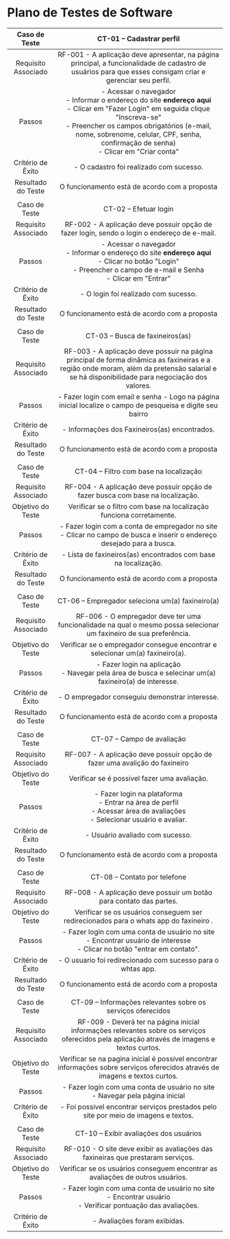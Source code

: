 # Plano de Testes de Software


| **Caso de Teste** 	| **CT-01 – Cadastrar perfil** 	|
|:---:	|:---:	|
|	Requisito Associado 	| RF-001 - A aplicação deve apresentar, na página principal, a funcionalidade de cadastro de usuários para que esses consigam criar e gerenciar seu perfil. |
| Passos 	| - Acessar o navegador <br> - Informar o endereço do site **endereço aqui**<br> - Clicar em "Fazer Login" em seguida clique "Inscreva-se" <br> - Preencher os campos obrigatórios (e-mail, nome, sobrenome, celular, CPF, senha, confirmação de senha) <br> - Clicar em "Criar conta" |
|Critério de Êxito | - O cadastro foi realizado com sucesso. |
| Resultado do Teste 	| O funcionamento está de acordo com a proposta |
|  	|  	|
| Caso de Teste 	| CT-02 – Efetuar login	|
|Requisito Associado | RF-002	- A aplicação deve possuir opção de fazer login, sendo o login o endereço de e-mail. |
| Passos 	| - Acessar o navegador <br> - Informar o endereço do site **endereço aqui**<br> - Clicar no botão "Login" <br> - Preencher o campo de e-mail e Senha <br> - Clicar em "Entrar" |
|Critério de Êxito | - O login foi realizado com sucesso. |
| Resultado do Teste 	| O funcionamento está de acordo com a proposta |
|  	|  	|
| Caso de Teste 	| CT-03 – Busca de faxineiros(as)	|
|Requisito Associado | RF-003	- A aplicação deve possuir na página principal de forma dinâmica as faxineiras e a região onde moram, além da pretensão salarial e se há disponibilidade para negociação dos valores. |
| Passos 	|  - Fazer login com email e senha  - Logo na página inicial localize o campo de pesqueisa e digite seu bairro |
|Critério de Êxito | - Informações dos Faxineiros(as) encontrados. |
| Resultado do Teste 	| O funcionamento está de acordo com a proposta |
|  	|  	|
| Caso de Teste 	| CT-04 – Filtro com base na localização	|
|Requisito Associado | RF-004	- A aplicação deve possuir opção de fazer busca com base na localização. |
| Objetivo do Teste 	| Verificar se o filtro com base na localização funciona corretamente. |
| Passos 	| - Fazer login com a conta de empregador no site<br> - Clicar no campo de busca e inserir o endereço desejado para a busca. |
|Critério de Êxito | - Lista de faxineiros(as) encontrados com base na localização. |
| Resultado do Teste 	| O funcionamento está de acordo com a proposta |
|  	|  	|
| Caso de Teste 	| CT-06 – Empregador seleciona um(a) faxineiro(a)	|
|Requisito Associado | RF-006	- O empregador deve ter uma funcionalidade na qual o mesmo possa selecionar um faxineiro de sua preferência. |
| Objetivo do Teste 	| Verificar se o empregador consegue encontrar e selecionar um(a) faxineiro(a). |
| Passos 	| - Fazer login na aplicação <br> - Navegar pela área de busca e selecinar um(a) faxineiro(a) de interesse.  |
|Critério de Êxito | - O empregador conseguiu demonstrar interesse. |
| Resultado do Teste 	| O funcionamento está de acordo com a proposta |
|  	|  	|
| Caso de Teste 	| CT-07 – Campo de avaliação	|
|Requisito Associado | RF-007	- A aplicação deve possuir opção de fazer uma avalição do faxineiro |
| Objetivo do Teste 	| Verificar se é possivel fazer uma avaliação. |
| Passos 	| - Fazer login na plataforma <br> - Entrar na área de perfil<br> - Acessar área de avaliações<br> - Selecionar usuário e avaliar.  |
|Critério de Êxito | - Usuário avaliado com sucesso. |
| Resultado do Teste 	| O funcionamento está de acordo com a proposta |
|  	|  	|
| Caso de Teste 	| CT-08 – Contato por telefone	|
|Requisito Associado | RF-008	- A aplicação deve possuir um botão para contato das partes. |
| Objetivo do Teste 	| Verificar se os usuários conseguem ser redirecionados para o whats app do faxineiro . |
| Passos 	| - Fazer login com uma conta de usuário no site <br> - Encontrar usuário de interesse <br> - Clicar no botão "entrar em contato".  |
|Critério de Êxito | - O usuario foi redirecionado com sucesso para o whtas app. |
| Resultado do Teste 	| O funcionamento está de acordo com a proposta |
|  	|  	|
| Caso de Teste 	| CT-09 – Informações relevantes sobre os serviços oferecidos	|
|Requisito Associado | RF-009	- Deverá ter na página inícial informações relevantes sobre os serviços oferecidos pela aplicação através de imagens e textos curtos. |
| Objetivo do Teste 	| Verificar se na pagina inícial é possível encontrar informações sobre serviços oferecidos através de imagens e textos curtos. |
| Passos 	| - Fazer login com uma conta de usuário no site <br> - Navegar pela página inicial  |
|Critério de Êxito | - Foi possivel encontrar serviços prestados pelo site por meio de imagens e textos. |
|  	|  	|
| Caso de Teste 	| CT-10 – Exibir avaliações dos usuários	|
|Requisito Associado | RF-010	- O site deve exibir as avaliações das faxineiras que prestaram serviços. |
| Objetivo do Teste 	| Verificar se os usuários conseguem encontrar as avaliações de outros usuários. |
| Passos 	| - Fazer login com uma conta de usuário no site <br> - Encontrar usuário <br> - Verificar pontuação das avaliações.  |
|Critério de Êxito | - Avaliações foram exibidas. |


